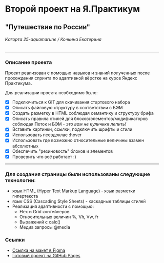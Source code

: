 # Второй проект на Я.Практикум
## "Путешествие по России"

###### Кагортa 25-aquamarune / Кочкина Екатерина
___________________________
### Описание проекта

Проект реализован с помощью навыков и знаний полученных
после прохождения спринта по адаптивной вёрстке на курсе Яндекс Практикума.

Для реализации проекта необходимо было:
- [x] Подключиться к GIT для скачивания стартового набора
- [x] Описать файловую структуру в соответствии с БЭМ
- [x] Создать разметку в HTML соблюдая семантику и структуру брифа
- [x] Описать правила стилей для блоков/элементов/модификаторов соблюдая Поток и БЭМ - _это вам не куличики лепить!_
- [x] Вставить картинки, ссылки, подключить шрифты и стили
- [x] Использовать псевдоклас :hover
- [x] Использовать где возможно относительные величины взамен абсолютных
- [x] Обеспечить "резиновость" блоков и элементов
- [x] Проверить что всё работает :)
___________________________
### Для создания страницы были использованы следующие технологии:

- язык HTML (Hyper Text Markup Language) - язык разметки гипертекста
- язык CSS (Cascading Style Sheets) - каскадные таблицы стилей
- Реализация адаптивности с помощью:
  * Flex и Grid контейнеров
  * Относительных величин %, Vh, Vw, fr
  * Выражений с calc()
  * Медиа запросы @media

### Ссылки
* [Ссылка на макет в Figma](https://www.figma.com/file/5S2WSbEFL6awjVWJ0NWL8Q/Sprint-3_-Russia-_-desktop-mobile?node-id=28503%3A0)
* [Готовый проект на GitHub Pages](https://gudrum1983.github.io/russian-travel/index.html)